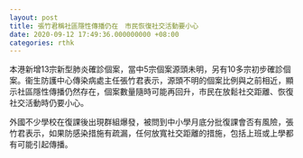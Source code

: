 ```yaml
---
layout: post
title: 張竹君稱社區隱性傳播仍在　市民恢復社交活動要小心
date: 2020-09-12 17:49:36.000000000 +08:00
categories: rthk
---
```


本港新增13宗新型肺炎確診個案，當中5宗個案源頭未明，另有10多宗初步確診個案。衞生防護中心傳染病處主任張竹君表示，源頭不明的個案比例與之前相近，顯示社區隱性傳播仍然存在，個案數量隨時可能再回升，市民在放鬆社交距離、恢復社交活動時仍要小心。

外國不少學校在復課後出現群組爆發，被問到中小學月底分批復課會否有風險，張竹君表示，如果防感染措施有疏漏，任何放寬社交距離的措施，包括上班或上學都有可能引起傳播。
